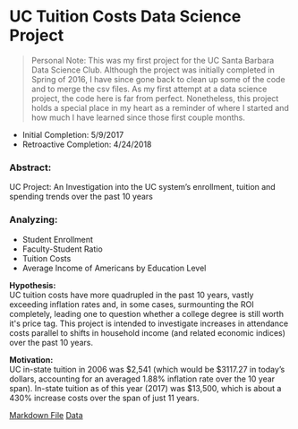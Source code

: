 # UC Tuition Costs Data Science Project

>Personal Note: This was my first project for the UC Santa Barbara Data Science Club. Although the project was initially completed in Spring of 2016, I have since gone back to clean up some of the code and to merge the csv files. As my first attempt at a data science project, the code here is far from perfect. Nonetheless, this project holds a special place in my heart as a reminder of where I started and how much I have learned since those first couple months.

* Initial Completion: 5/9/2017
* Retroactive Completion: 4/24/2018

### Abstract: 
UC Project: An Investigation into the UC system’s enrollment, tuition and spending trends over the past 10 years

### Analyzing: 
*	Student Enrollment 
* Faculty-Student Ratio 
* Tuition Costs 
* Average Income of Americans by Education Level 


**Hypothesis:** <br>
UC tuition costs have more quadrupled in the past 10 years, vastly exceeding inflation rates and, in some cases, surmounting the ROI completely, leading one to question whether a college degree is still worth it's price tag. This project is intended to investigate increases in attendance costs parallel to shifts in household income (and related economic indices) over the past 10 years.

**Motivation:** <br>
UC in-state tuition in 2006 was $2,541 (which would be $3117.27 in today’s dollars, accounting for an averaged 1.88% inflation rate over the 10 year span). In-state tuition as of this year (2017) was $13,500, which is about a 430% increase costs over the span of just 11 years. 

[Markdown File](https://github.com/adonovan7/UC_Project/blob/master/UCProject.Rmd)
[Data](https://github.com/adonovan7/UC_Project/tree/master/Data)

